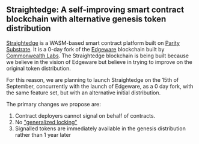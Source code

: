 ## Straightedge: A self-improving smart contract blockchain with alternative genesis token distribution

[Straightedge](https://straighted.ge/) is a WASM-based smart contract platform built on [Parity Substrate](https://github.com/paritytech/substrate).
It is a 0-day fork of the [Edgeware](https://edgewa.re/) blockchain built by
[Commonwealth Labs](https://commonwealth.im/).  The Straightedge blockchain
is being built because we believe in the vision of Edgeware but believe in trying to
improve on the original token distribution.

For this reason, we are planning to launch Straightedge on the 15th of September,
concurrently with the launch of Edgeware, as a 0 day fork, with the same feature set,
but with an alternative initial distribution.

The primary changes we propose are:
1) Contract deployers cannot signal on behalf of contracts.
2) No ["generalized locking"](https://blog.edgewa.re/generalized-lock-policy-who-can-appeal-and-how/)
3) Signalled tokens are immediately available in the genesis distribution rather than 1 year later
